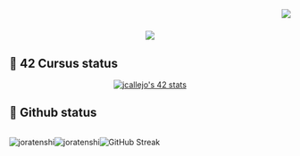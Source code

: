 <img align="right" src="https://visitor-badge.laobi.icu/badge?page_id=JoraTenshi.JoraTenshi](https://visitor-badge.laobi.icu/badge?page_id=Joratenshi.Visitor-badge&left_color=grey&right_color=purple)" />

<h1 align="center">
    <img src="https://readme-typing-svg.herokuapp.com/?font=Dancing+Script&color=800080&size=50&center=true&vCenter=true&width=500&height=70&duration=4000&lines=Hello+There!+;+Welcome!;" />
</h1>

## 📌 42 Cursus status

<p align=center>
  <a href="https://github.com/oakoudad/badge42"><img src="https://badge.mediaplus.ma/kettlebells/jcallejo?1337Badge=off&UM6P=off" alt="jcallejo's 42 stats" /></a>
</p>

## :pushpin: Github status
<div style="display: flex; flex-direction: row; align-items: center;flex-wrap: wrap">
    <div>
  <p align="center"><img src="https://github-readme-stats.vercel.app/api/top-langs?username=joratenshi&theme=midnight-purple&show_icons=true&locale=en&layout=compact&token=${process.env.PAT_1}" alt="joratenshi" /></p>
</div>
<div>
  <p align="center"><img src="https://github-readme-stats.vercel.app/api?username=joratenshi&theme=midnight-purple&show_icons=true&locale=en&token=${process.env.PAT_1}" alt="joratenshi" /></p>
</div>
    <div>
      <p align="center"><img src="https://streak-stats.demolab.com/?user=joratenshi&theme=midnight-purple" alt="GitHub Streak"><p>
    </div>
</div>
